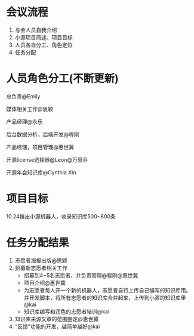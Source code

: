 # 会议流程
1. 与会人员自我介绍
1. 小源项目简述、项目目标
1. 人员各自分工、角色定位
1. 任务分配

# 人员角色分工(不断更新)
总负责@Emily

媒体相关工作@思颖

产品经理@永乐

后台数据分析，后端开发@程刚

产品经理，项目管理@惠世冀

开源license选择器@Leon@万思乔

开源年会知识库@Cynthia Xin

# 项目目标
10.24推出小源机器人，收录知识库500~800条

# 任务分配结果
1. 志愿者海报出版@思颖
1. 招募新志愿者相关工作
	- 	招募到4~5名志愿者，并负责管理@程刚@惠世冀
	- 	项目介绍@惠世冀
	- 	为志愿者每人开一个新的机器人，志愿者自行上传自己编写的知识库用。并开发脚本，将所有志愿者的知识库合并起来，上传到小源的知识库里@kai
	- 	知识库编写和润色的志愿者培训@kai
1. 知识库来源文章的范围圈定@惠世冀
1. “反馈”功能的开发，越简单越好@kai
